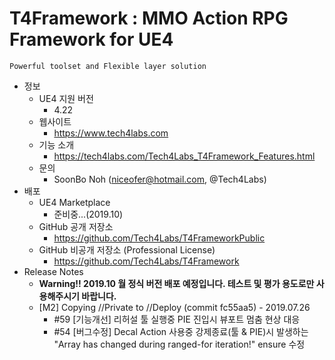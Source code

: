 # T4Framework : MMO Action RPG Framework for UE4
``` 
Powerful toolset and Flexible layer solution
``` 

- 정보
  - UE4 지원 버전
    - 4.22
  - 웹사이트
    - <https://www.tech4labs.com>
  - 기능 소개
	- <https://tech4labs.com/Tech4Labs_T4Framework_Features.html>
  - 문의
    - SoonBo Noh (<niceofer@hotmail.com>, @Tech4Labs)
- 배포
  - UE4 Marketplace
    - 준비중...(2019.10)
  - GitHub 공개 저장소
    - <https://github.com/Tech4Labs/T4FrameworkPublic>
  - GitHub 비공개 저장소 (Professional License)
    - <https://github.com/Tech4Labs/T4Framework>
- Release Notes
  - **Warning!! 2019.10 월 정식 버전 배포 예정입니다. 테스트 및 평가 용도로만 사용해주시기 바랍니다.**
  - [M2] Copying //Private to //Deploy (commit fc55aa5) - 2019.07.26
    - #59 [기능개선] 리허설 툴 실행중 PIE 진입시 뷰포트 멈춤 현상 대응
    - #54 [버그수정] Decal Action 사용중 강제종료(툴 & PIE)시 발생하는 "Array has changed during ranged-for iteration!" ensure 수정
